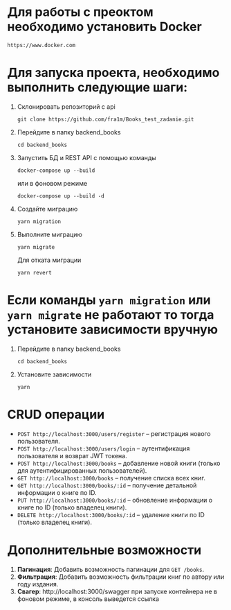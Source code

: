 # Для работы с преоктом необходимо установить Docker

```
https://www.docker.com
```

# Для запуска проекта, необходимо выполнить следующие шаги:

1. Склонировать репозиторий с api
   ```
   git clone https://github.com/fra1m/Books_test_zadanie.git
   ```

2. Перейдите в папку backend_books
   ```
   cd backend_books
   ```

3. Запустить БД и REST API с помощью команды 
   ```
   docker-compose up --build
   ```
   или в фоновом режиме 
   ```
   docker-compose up --build -d
   ```

4. Создайте миграцию
   ```
   yarn migration
   ```

5. Выполните миграцию
   ```
   yarn migrate
   ```

   Для отката миграции
   ```
   yarn revert
   ```

# Если команды `yarn migration` или `yarn migrate` не работают то тогда установитe зависимости вручную
1. Перейдите в папку backend_books
   ```
   cd backend_books
   ```
2. Установите зависимости
   ```
   yarn
   ```
# CRUD операции 

- `POST http://localhost:3000/users/register` – регистрация нового пользователя.
- `POST http://localhost:3000/users/login` – аутентификация пользователя и возврат JWT токена.
- `POST http://localhost:3000/books` – добавление новой книги (только для аутентифицированных пользователей).
- `GET http://localhost:3000/books` – получение списка всех книг.
- `GET http://localhost:3000/books/:id` – получение детальной информации о книге по ID.
- `PUT http://localhost:3000/books/:id` – обновление информации о книге по ID (только владелец книги).
- `DELETE http://localhost:3000/books/:id` – удаление книги по ID (только владелец книги).

# Дополнительные возможности

1. **Пагинация**: Добавить возможность пагинации для `GET /books`.
2. **Фильтрация**: Добавить возможность фильтрации книг по автору или году издания.
3. **Свагер**: http://localhost:3000/swagger при запуске контейнера не в фоновом режиме, в консоль выведется ссылка